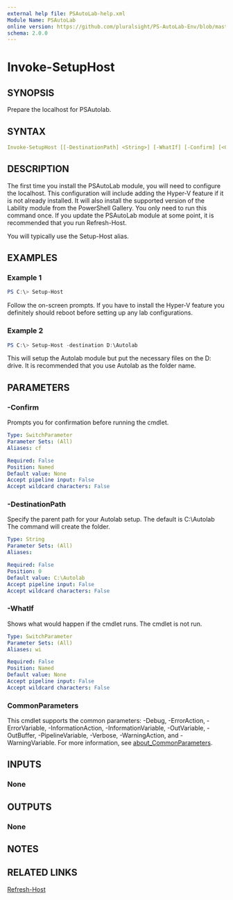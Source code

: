 ```yaml
---
external help file: PSAutoLab-help.xml
Module Name: PSAutoLab
online version: https://github.com/pluralsight/PS-AutoLab-Env/blob/master/docs/Invoke-SetupHost.md
schema: 2.0.0
---
```


# Invoke-SetupHost

## SYNOPSIS

Prepare the localhost for PSAutolab.

## SYNTAX

```yaml
Invoke-SetupHost [[-DestinationPath] <String>] [-WhatIf] [-Confirm] [<CommonParameters>]
```

## DESCRIPTION

The first time you install the PSAutoLab module, you will need to configure the localhost. This configuration will include adding the Hyper-V feature if it is not already installed. It will also install the supported version of the Lability module from the PowerShell Gallery. You only need to run this command once. If you update the PSAutoLab module at some point, it is recommended that you run Refresh-Host.

You will typically use the Setup-Host alias.

## EXAMPLES

### Example 1

```powershell
PS C:\> Setup-Host
```

Follow the on-screen prompts. If you have to install the Hyper-V feature you definitely should reboot before setting up any lab configurations.

### Example 2

```powershell
PS C:\> Setup-Host -destination D:\Autolab
```

This will setup the Autolab module but put the necessary files on the D: drive. It is recommended that you use Autolab as the folder name.

## PARAMETERS

### -Confirm

Prompts you for confirmation before running the cmdlet.

```yaml
Type: SwitchParameter
Parameter Sets: (All)
Aliases: cf

Required: False
Position: Named
Default value: None
Accept pipeline input: False
Accept wildcard characters: False
```

### -DestinationPath

Specify the parent path for your Autolab setup.
The default is C:\Autolab
The command will create the folder.

```yaml
Type: String
Parameter Sets: (All)
Aliases:

Required: False
Position: 0
Default value: C:\Autolab
Accept pipeline input: False
Accept wildcard characters: False
```

### -WhatIf

Shows what would happen if the cmdlet runs.
The cmdlet is not run.

```yaml
Type: SwitchParameter
Parameter Sets: (All)
Aliases: wi

Required: False
Position: Named
Default value: None
Accept pipeline input: False
Accept wildcard characters: False
```

### CommonParameters

This cmdlet supports the common parameters: -Debug, -ErrorAction, -ErrorVariable, -InformationAction, -InformationVariable, -OutVariable, -OutBuffer, -PipelineVariable, -Verbose, -WarningAction, and -WarningVariable. For more information, see [about_CommonParameters](http://go.microsoft.com/fwlink/?LinkID=113216).

## INPUTS

### None

## OUTPUTS

### None

## NOTES

## RELATED LINKS

[Refresh-Host]()
